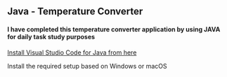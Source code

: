 <h2>Java - Temperature Converter</h2>

<h4>I have completed this temperature converter application by using JAVA for daily task study purposes</h4>

<a href ="https://code.visualstudio.com/docs/languages/java"> Install Visual Studio Code for Java from here</a>
<p>Install the required setup based on Windows or macOS</p>


